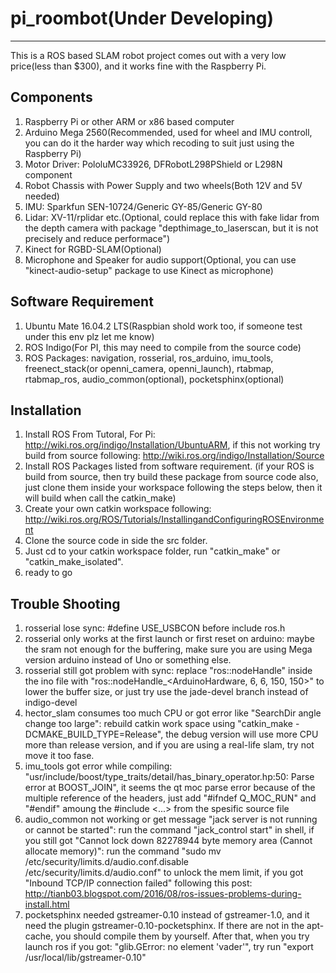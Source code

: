 # pi_roombot(Under Developing)
------
This is a ROS based SLAM robot project comes out with a very low price(less than $300), and it works fine with the Raspberry Pi.

## Components
1. Raspberry Pi or other ARM or x86 based computer
2. Arduino Mega 2560(Recommended, used for wheel and IMU controll, you can do it the harder way which recoding to suit just using the Raspberry Pi)
3. Motor Driver: PololuMC33926, DFRobotL298PShield or L298N component
4. Robot Chassis with Power Supply and two wheels(Both 12V and 5V needed)
5. IMU: Sparkfun SEN-10724/Generic GY-85/Generic GY-80
6. Lidar: XV-11/rplidar etc.(Optional, could replace this with fake lidar from the depth camera with package "depthimage_to_laserscan, but it is not precisely and reduce performace")
7. Kinect for RGBD-SLAM(Optional)
8. Microphone and Speaker for audio support(Optional, you can use "kinect-audio-setup" package to use Kinect as microphone)

## Software Requirement
1. Ubuntu Mate 16.04.2 LTS(Raspbian shold work too, if someone test under this env plz let me know)
2. ROS Indigo(For PI, this may need to compile from the source code)
3. ROS Packages: navigation, rosserial, ros_arduino, imu_tools, freenect_stack(or openni_camera, openni_launch), rtabmap, rtabmap_ros, audio_common(optional), pocketsphinx(optional)

## Installation
1. Install ROS From Tutoral, For Pi: http://wiki.ros.org/indigo/Installation/UbuntuARM, if this not working try build from source following: http://wiki.ros.org/indigo/Installation/Source
2. Install ROS Packages listed from software requirement. (if your ROS is build from source, then try build these package from source code also, just clone them inside your workspace following the steps below, then it will build when call the catkin_make)
3. Create your own catkin workspace following: http://wiki.ros.org/ROS/Tutorials/InstallingandConfiguringROSEnvironment
4. Clone the source code in side the src folder.
5. Just cd to your catkin workspace folder, run "catkin_make" or "catkin_make_isolated".
6. ready to go

## Trouble Shooting
1. rosserial lose sync: #define USE_USBCON before include ros.h 
2. rosserial only works at the first launch or first reset on arduino: maybe the sram not enough for the buffering, make sure you are using Mega version arduino instead of Uno or something else.
3. rosserial still got problem with sync: replace "ros::nodeHandle" inside the ino file with "ros::nodeHandle_<ArduinoHardware, 6, 6, 150, 150>" to lower the buffer size, or just try use the jade-devel branch instead of indigo-devel
4. hector_slam consumes too much CPU or got error like "SearchDir angle change too large": rebuild catkin work space using "catkin_make -DCMAKE_BUILD_TYPE=Release", the debug version will use more CPU more than release version, and if you are using a real-life slam, try not move it too fase.
5. imu_tools got error while compiling: "usr/include/boost/type_traits/detail/has_binary_operator.hp:50: Parse error at BOOST_JOIN", it seems the qt moc parse error because of the multiple reference of the headers, just add "#ifndef Q_MOC_RUN" and "#endif" amoung the #include <...> from the spesific source file
6. audio_common not working or get message "jack server is not running or cannot be started": run the command "jack_control start" in shell, if you still got "Cannot lock down 82278944 byte memory area (Cannot allocate memory)": run the command "sudo mv /etc/security/limits.d/audio.conf.disable /etc/security/limits.d/audio.conf" to unlock the mem limit, if you got "Inbound TCP/IP connection failed" following this post: http://tianb03.blogspot.com/2016/08/ros-issues-problems-during-install.html
7. pocketsphinx needed gstreamer-0.10 instead of gstreamer-1.0, and it need the plugin gstreamer-0.10-pocketsphinx. If there are not in the apt-cache, you should compile them by yourself. After that, when you try launch ros if you got: "glib.GError: no element 'vader'", try run "export /usr/local/lib/gstreamer-0.10"

